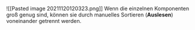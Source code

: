 ![[Pasted image 20211120120323.png]]
Wenn die einzelnen Komponenten groß genug sind, können sie durch manuelles Sortieren (**Auslesen**) voneinander getrennt werden.